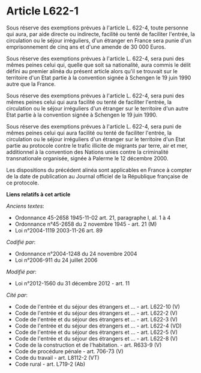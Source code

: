 # Article L622-1

Sous réserve des exemptions prévues à l'article L. 622-4, toute personne qui aura, par aide directe ou indirecte, facilité ou
tenté de faciliter l'entrée, la circulation ou le séjour irréguliers, d'un étranger en France sera punie d'un emprisonnement
de cinq ans et d'une amende de 30 000 Euros. 

Sous réserve des exemptions prévues à l'article L. 622-4, sera puni des mêmes peines celui qui, quelle que soit sa
nationalité, aura commis le délit défini au premier alinéa du présent article alors qu'il se trouvait sur le territoire d'un
Etat partie à la convention signée à Schengen le 19 juin 1990 autre que la France. 

Sous réserve des exemptions prévues à l'article L. 622-4, sera puni des mêmes peines celui qui aura facilité ou tenté de
faciliter l'entrée, la circulation ou le séjour irréguliers d'un étranger sur le territoire d'un autre Etat partie à la
convention signée à Schengen le 19 juin 1990. 

Sous réserve des exemptions prévues à l'article L. 622-4, sera puni de mêmes peines celui qui aura facilité ou tenté de
faciliter l'entrée, la circulation ou le séjour irréguliers d'un étranger sur le territoire d'un Etat partie au protocole
contre le trafic illicite de migrants par terre, air et mer, additionnel à la convention des Nations unies contre la
criminalité transnationale organisée, signée à Palerme le 12 décembre 2000. 

Les dispositions du précédent alinéa sont applicables en France à compter de la date de publication au Journal officiel de la
République française de ce protocole.

**Liens relatifs à cet article**

_Anciens textes_:

  - Ordonnance 45-2658 1945-11-02 art. 21, paragraphe I, al. 1 à 4
  - Ordonnance n°45-2658 du 2 novembre 1945 - art. 21 (M)
  - Loi n°2004-1119 2003-11-26 art. 89

_Codifié par_:

  - Ordonnance n°2004-1248 du 24 novembre 2004
  - Loi n°2006-911 du 24 juillet 2006

_Modifié par_:

  - Loi n°2012-1560 du 31 décembre 2012 - art. 11

_Cité par_:

  - Code de l'entrée et du séjour des étrangers et ... - art. L622-10 (V)
  - Code de l'entrée et du séjour des étrangers et ... - art. L622-2 (V)
  - Code de l'entrée et du séjour des étrangers et ... - art. L622-3 (V)
  - Code de l'entrée et du séjour des étrangers et ... - art. L622-4 (VD)
  - Code de l'entrée et du séjour des étrangers et ... - art. L622-5 (V)
  - Code de l'entrée et du séjour des étrangers et ... - art. L622-8 (V)
  - Code de la construction et de l'habitation. - art. R633-9 (V)
  - Code de procédure pénale - art. 706-73 (V)
  - Code du travail - art. L8112-2 (VT)
  - Code rural - art. L719-2 (Ab)
